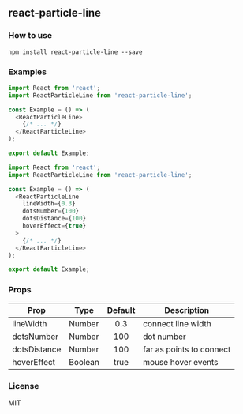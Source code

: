 ## react-particle-line

### How to use
```
npm install react-particle-line --save
```

### Examples
```javascript
import React from 'react';
import ReactParticleLine from 'react-particle-line';

const Example = () => (
  <ReactParticleLine>
    {/* ... */}
  </ReactParticleLine>
);

export default Example;
```

```javascript
import React from 'react';
import ReactParticleLine from 'react-particle-line';

const Example = () => (
  <ReactParticleLine
    lineWidth={0.3}
    dotsNumber={100}
    dotsDistance={100}
    hoverEffect={true}
  >
    {/* ... */}
  </ReactParticleLine>
);

export default Example;
```

### Props

| Prop         | Type    | Default  | Description   |
| -------      | -----   | :------: |  -----------  |
| lineWidth    | Number  |  0.3     |  connect line width   |
| dotsNumber   | Number  |  100     |  dot number   |
| dotsDistance | Number  |  100     |  far as points to connect   |
| hoverEffect  | Boolean |  true    |  mouse hover events   |

### License

MIT
